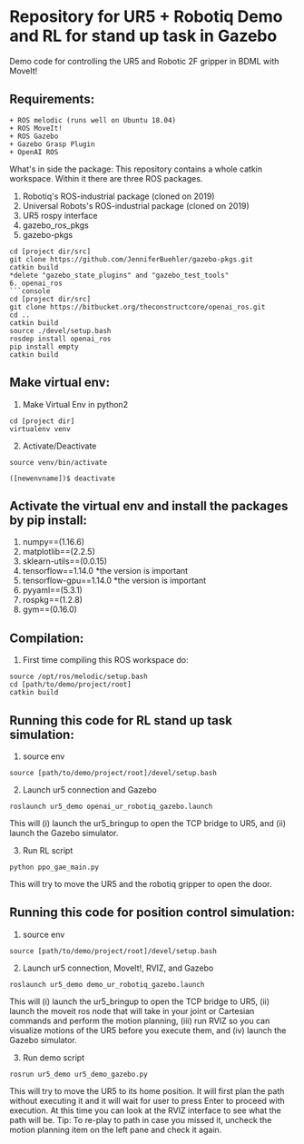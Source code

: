 # Repository for UR5 + Robotiq Demo and RL for stand up task in Gazebo
Demo code for controlling the UR5 and Robotic 2F gripper in BDML with MoveIt!

## Requirements:
    + ROS melodic (runs well on Ubuntu 18.04)
    + ROS MoveIt!
    + ROS Gazebo
    + Gazebo Grasp Plugin
    + OpenAI ROS

What's in side the package:
This repository contains a whole catkin workspace. Within it there are three
ROS packages.
1. Robotiq's ROS-industrial package (cloned on 2019) 
2. Universal Robots's ROS-industrial package (cloned on 2019) 
3. UR5 rospy interface
4. gazebo_ros_pkgs
5. gazebo-pkgs
 ```console
 cd [project dir/src] 
 git clone https://github.com/JenniferBuehler/gazebo-pkgs.git
 catkin build
 *delete "gazebo_state_plugins" and "gazebo_test_tools"
6. openai_ros
 ```console
 cd [project dir/src] 
 git clone https://bitbucket.org/theconstructcore/openai_ros.git
 cd ..
 catkin build
 source ./devel/setup.bash
 rosdep install openai_ros
 pip install empty
 catkin build
 ```

## Make virtual env:
1. Make Virtual Env in python2
```console 
cd [project dir] 
virtualenv venv 
```

2. Activate/Deactivate 
```console 
source venv/bin/activate 
```
```console 
([newenvname])$ deactivate
```

## Activate the virtual env and install the packages by pip install:
1. numpy==(1.16.6)
2. matplotlib==(2.2.5)
3. sklearn-utils==(0.0.15)
4. tensorflow==1.14.0       *the version is important
5. tensorflow-gpu==1.14.0   *the version is important
6. pyyaml==(5.3.1)
7. rospkg==(1.2.8)
8. gym==(0.16.0)


## Compilation:
1. First time compiling this ROS workspace do:
```console
source /opt/ros/melodic/setup.bash
cd [path/to/demo/project/root]
catkin build
```

## Running this code for RL stand up task simulation:
1. source env
```console 
source [path/to/demo/project/root]/devel/setup.bash
```

2. Launch ur5 connection and Gazebo
```console 
roslaunch ur5_demo openai_ur_robotiq_gazebo.launch
```
This will (i) launch the ur5_bringup to open the TCP bridge to UR5, and (ii) launch the Gazebo simulator.

3. Run RL script
```console 
python ppo_gae_main.py
```
This will try to move the UR5 and the robotiq gripper to open the door.


## Running this code for position control simulation:

1. source env
```console 
source [path/to/demo/project/root]/devel/setup.bash
```

2. Launch ur5 connection, MoveIt!, RVIZ, and Gazebo
```console 
roslaunch ur5_demo demo_ur_robotiq_gazebo.launch
```
This will (i) launch the ur5_bringup to open the TCP bridge to UR5, (ii) launch
the moveit ros node that will take in your joint or Cartesian commands and
perform the motion planning, (iii) run RVIZ so you can visualize motions of
the UR5 before you execute them, and (iv) launch the Gazebo simulator.

3. Run demo script
```console 
rosrun ur5_demo ur5_demo_gazebo.py
```
This will try to move the UR5 to its home position. It will first plan the path
without executing it and it will wait for user to press Enter to proceed with
execution. At this time you can look at the RVIZ interface to see what the path
will be. Tip: To re-play to path in case you missed it, uncheck the motion planning
item on the left pane and check it again.

